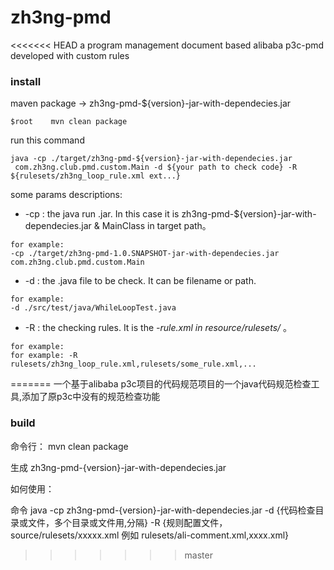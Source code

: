 # zh3ng-pmd
<<<<<<< HEAD
a program management document based alibaba p3c-pmd developed with custom rules


### install

maven package   ->  zh3ng-pmd-${version}-jar-with-dependecies.jar

```$xslt
$root    mvn clean package
```

run this command

```$xslt
java -cp ./target/zh3ng-pmd-${version}-jar-with-dependecies.jar
 com.zh3ng.club.pmd.custom.Main -d ${your path to check code} -R ${rulesets/zh3ng_loop_rule.xml ext...}
```

some params descriptions:

* -cp : the java run .jar. In this case it is zh3ng-pmd-${version}-jar-with-dependecies.jar & MainClass  in target path。
 
```
for example:
-cp ./target/zh3ng-pmd-1.0.SNAPSHOT-jar-with-dependecies.jar com.zh3ng.club.pmd.custom.Main
```

* -d  : the .java file to be check. It can be filename or path.

```$xslt
for example:
-d ./src/test/java/WhileLoopTest.java
```

* -R  : the checking rules. It is the *-rule.xml in resource/rulesets/* 。
```
for example:
for example: -R rulesets/zh3ng_loop_rule.xml,rulesets/some_rule.xml,...
```  

 
 
=======
一个基于alibaba p3c项目的代码规范项目的一个java代码规范检查工具,添加了原p3c中没有的规范检查功能


### build

命令行： 
mvn clean package

生成 zh3ng-pmd-{version}-jar-with-dependecies.jar


如何使用：

命令
java -cp zh3ng-pmd-{version}-jar-with-dependecies.jar 
-d {代码检查目录或文件，多个目录或文件用,分隔} 
-R {规则配置文件，source/rulesets/xxxxx.xml 例如 rulesets/ali-comment.xml,xxxx.xml}

>>>>>>> master
